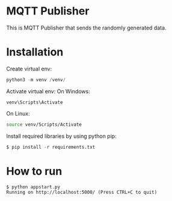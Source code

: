 # MQTT Publisher
 This is MQTT Publisher that sends the randomly generated data.
# Installation

Create virtual env:
```python
python3 -m venv /venv/
```
Activate virtual env:
 On Windows:
 ```shell
 venv\Scripts\Activate
 ```
 On Linux:
 ```bash
 source venv/Scripts/Activate
 ```

Install required libraries by using python pip:
```python
$ pip install -r requirements.txt
```

# How to run
```shell
$ python appstart.py
Running on http://localhost:5000/ (Press CTRL+C to quit)
```